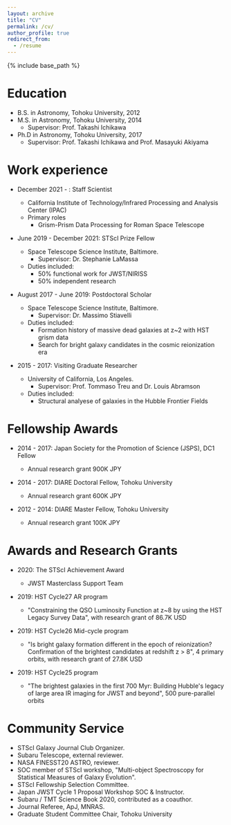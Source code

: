 ```yaml
---
layout: archive
title: "CV"
permalink: /cv/
author_profile: true
redirect_from:
  - /resume
---
```


{% include base_path %}

Education
======
* B.S. in Astronomy, Tohoku University, 2012
* M.S. in Astronomy, Tohoku University, 2014
  * Supervisor: Prof. Takashi Ichikawa
* Ph.D in Astronomy, Tohoku University, 2017
  * Supervisor: Prof. Takashi Ichikawa and Prof. Masayuki Akiyama

Work experience
======
* December 2021 - : Staff Scientist 
  * California Institute of Technology/Infrared Processing and Analysis Center (IPAC)
  * Primary roles
    * Grism-Prism Data Processing for Roman Space Telescope

* June 2019 - December 2021: STScI Prize Fellow
  * Space Telescope Science Institute, Baltimore.
    * Supervisor: Dr. Stephanie LaMassa
  * Duties included: 
    * 50% functional work for JWST/NIRISS
    * 50% independent research

* August 2017 - June 2019: Postdoctoral Scholar
  * Space Telescope Science Institute, Baltimore.
    * Supervisor: Dr. Massimo Stiavelli
  * Duties included: 
    * Formation history of massive dead galaxies at z~2 with HST grism data
    * Search for bright galaxy candidates in the cosmic reionization era

* 2015 - 2017: Visiting Graduate Researcher
  * University of California, Los Angeles.
    * Supervisor: Prof. Tommaso Treu and Dr. Louis Abramson
  * Duties included: 
    * Structural analyese of galaxies in the Hubble Frontier Fields


Fellowship Awards
======
* 2014 - 2017: Japan Society for the Promotion of Science (JSPS), DC1 Fellow
  * Annual research grant 900K JPY

* 2014 - 2017: DIARE Doctoral Fellow, Tohoku University
  * Annual research grant 600K JPY

* 2012 - 2014: DIARE Master Fellow, Tohoku University
  * Annual research grant 100K JPY


Awards and Research Grants
======
* 2020: The STScI Achievement Award
  * JWST Masterclass Support Team

* 2019: HST Cycle27 AR program
  * "Constraining the QSO Luminosity Function at z~8 by using the HST Legacy Survey Data", with research grant of 86.7K USD

* 2019: HST Cycle26 Mid-cycle program
  * "Is bright galaxy formation different in the epoch of reionization? Confirmation of the brightest candidates at redshift z > 8", 4 primary orbits, with research grant of 27.8K USD

* 2019: HST Cycle25 program
  * "The brightest galaxies in the first 700 Myr: Building Hubble's legacy of large area IR imaging for JWST and beyond", 500 pure-parallel orbits


Community Service
======
* STScI Galaxy Journal Club Organizer.
* Subaru Telescope, external reviewer.
* NASA FINESST20 ASTRO, reviewer.
* SOC member of STScI workshop, "Multi-object Spectroscopy for Statistical Measures of Galaxy Evolution".
* STScI Fellowship Selection Committee.
* Japan JWST Cycle 1 Proposal Workshop SOC & Instructor. 
* Subaru / TMT Science Book 2020, contributed as a coauthor. 
* Journal Referee, ApJ, MNRAS.
* Graduate Student Committee Chair, Tohoku University